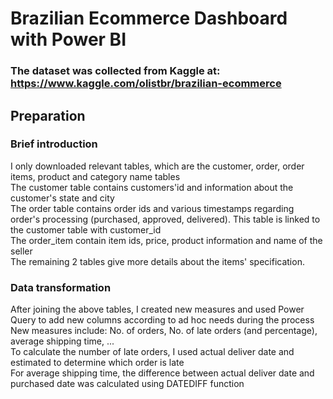 # Brazilian Ecommerce Dashboard with Power BI
### The dataset was collected from Kaggle at: https://www.kaggle.com/olistbr/brazilian-ecommerce
## Preparation
### Brief introduction
I only downloaded relevant tables, which are the customer, order, order items, product and category name tables <br/>
The customer table contains customers'id and information about the customer's state and city <br/>
The order table contains order ids and various timestamps regarding order's processing (purchased, approved, delivered). This table is linked to the customer table with customer_id <br/>
The order_item contain item ids, price, product information and name of the seller <br/>
The remaining 2 tables give more details about the items' specification. <br/>
### Data transformation
After joining the above tables, I created new measures and used Power Query to add new columns according to ad hoc needs during the process <br/>
New measures include: No. of orders, No. of late orders (and percentage), average shipping time, ... <br/>
To calculate the number of late orders, I used actual deliver date and estimated to determine which order is late <br/>
For average shipping time, the difference between actual deliver date and purchased date was calculated using DATEDIFF function


